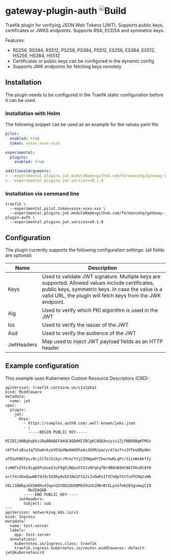 # gateway-plugin-auth ![Build](https://github.com/formancehq/gateway-plugin-auth/workflows/build/badge.svg)
Traefik plugin for verifying JSON Web Tokens (JWT). Supports public keys, certificates or JWKS endpoints.
Supports RSA, ECDSA and symmetric keys.

Features:
* RS256, RS384, RS512, PS256, PS384, PS512, ES256, ES384, ES512, HS256, HS384, HS512
* Certificates or public keys can be configured in the dynamic config 
* Supports JWK endpoints for fetching keys remotely

## Installation
The plugin needs to be configured in the Traefik static configuration before it can be used.
### Installation with Helm
The following snippet can be used as an example for the values.yaml file:
```values.yaml
pilot:
  enabled: true
  token: xxxxx-xxxx-xxxx

experimental:
  plugins:
    enabled: true

additionalArguments:
- --experimental.plugins.jwt.moduleName=github.com/formancehq/gateway-plugin-auth
- --experimental.plugins.jwt.version=v0.1.0
```

### Installation via command line
```
traefik \
  --experimental.pilot.token=xxxx-xxxx-xxx \
  --experimental.plugins.jwt.moduleName=github.com/formancehq/gateway-plugin-auth \
  --experimental.plugins.jwt.version=v0.1.0
```

## Configuration
The plugin currently supports the following configuration settings: (all fields are optional)

Name | Description
--- | ---
Keys | Used to validate JWT signature. Multiple keys are supported. Allowed values include certificates, public keys, symmetric keys. In case the value is a valid URL, the plugin will fetch keys from the JWK endpoint.
Alg | Used to verify which PKI algorithm is used in the JWT
Iss | Used to verify the issuer of the JWT
Aud | Used to verify the audience of the JWT
JwtHeaders | Map used to inject JWT payload fields as an HTTP header

## Example configuration
This example uses Kubernetes Custom Resource Descriptors (CRD) :
```
apiVersion: traefik.containo.us/v1alpha1
kind: Middleware
metadata:
  name: jwt
spec:
  plugin:
    jwt:
      Keys:
        - https://samples.auth0.com/.well-known/jwks.json
        - |
          -----BEGIN PUBLIC KEY-----
          MIIBIjANBgkqhkiG9w0BAQEFAAOCAQ8AMIIBCgKCAQEAnzyis1ZjfNB0bBgKFMSv
          vkTtwlvBsaJq7S5wA+kzeVOVpVWwkWdVha4s38XM/pa/yr47av7+z3VTmvDRyAHc
          aT92whREFpLv9cj5lTeJSibyr/Mrm/YtjCZVWgaOYIhwrXwKLqPr/11inWsAkfIy
          tvHWTxZYEcXLgAXFuUuaS3uF9gEiNQwzGTU1v0FqkqTBr4B8nW3HCN47XUu0t8Y0
          e+lf4s4OxQawWD79J9/5d3Ry0vbV3Am1FtGJiJvOwRsIfVChDpYStTcHTCMqtvWb
          V6L11BWkpzGXSW4Hv43qa+GSYOD2QU68Mb59oSk2OB+BtOLpJofmbGEGgvmwyCI9
          MwIDAQAB
        -----END PUBLIC KEY-----
      JwtHeaders:
        Subject: sub
---
apiVersion: networking.k8s.io/v1
kind: Ingress
metadata:
  name: test-server
  labels:
    app: test-server
  annotations:
    kubernetes.io/ingress.class: traefik
    traefik.ingress.kubernetes.io/router.middlewares: default-jwt@kubernetescrd

```
